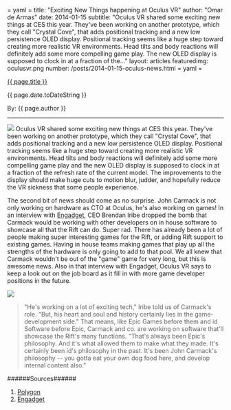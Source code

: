 = yaml =
title: "Exciting New Things happening at Oculus VR"
author: "Omar de Armas"
date: 2014-01-15
subtitle: "Oculus VR shared some exciting new things at CES this year. They've been working on another prototype, which they call "Crystal Cove", that adds positional tracking and a new low persistence OLED display. Positional tracking seems like a huge step toward creating more realistic VR environments. Head tilts and body reactions will definitely add some more compelling game play. The new OLED display is supposed to clock in at a fraction of the..."
layout: articles
featuredimg: oculusvr.png
number: /posts/2014-01-15-oculus-news.html
= yaml =

<a href="{{ page.url }}" class='postTitleLink'><p class='postTitle'>{{ page.title }}</p></a>
<p class='postPublished'>{{ page.date.toDateString }}</p>
<p class='postAuthor'>By: {{ page.author }}</p>
<hr>
<img src='/images/forPosts/oculusvr-crystalcove-prototype.png' class='articlesImgCenter group'>
Oculus VR shared some exciting new things at CES this year. They've been working on another prototype, which they call "Crystal Cove", that adds positional tracking and a new low persistence OLED display. Positional tracking seems like a huge step toward creating more realistic VR environments. Head tilts and body reactions will definitely add some more compelling game play and the new OLED display is supposed to clock in at a fraction of the refresh rate of the current model. The improvements to the display should make huge cuts to motion blur, judder, and hopefully reduce the VR sickness that some people experience.

The second bit of news should come as no surprise. John Carmack is not only working on hardware as CTO at Oculus, he's also working on games! In an interview with [Engadget](http://www.engadget.com/2014/01/07/oculus-rift-game-development/), CEO Brendan Iribe dropped the bomb that Carmack would be working with other developers on in house software to showcase all that the Rift can do. Super rad. There has already been a lot of people making super interesting games for the Rift, or adding Rift support to existing games. Having in house teams making games that play up all the strengths of the hardware is only going to add to that pool. We all knew that Carmack wouldn't be out of the "game" game for very long, but this is awesome news. Also in that interview with Engadget, Oculus VR says to keep a look out on the job board as it fill in with more game developer positions in the future.

<img src='/images/forPosts/oculusvr-carmack.png' class='articlesImgRight'>

>"He's working on a lot of exciting tech," Iribe told us of Carmack's role. "But, his heart and soul and history certainly lies in the game-development side." That means, like Epic Games before them and id Software before Epic, Carmack and co. are working on software that'll showcase the Rift's many functions. "That's always been Epic's philosophy. And it's what allowed them to make what they made. It's certainly been id's philosophy in the past. It's been John Carmack's philosophy -- you gotta eat your own dog food here, and develop internal content also."

######Sources######
1. [Polygon](http://www.polygon.com/2014/1/7/5284258/oculus-unveils-rift-prototype-with-positional-tracking-and-mysterious)
2. [Engadget](http://www.engadget.com/2014/01/07/oculus-rift-game-development/)
